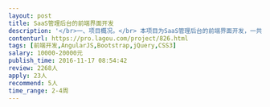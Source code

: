 ```yaml
---                
layout: post       
title: SaaS管理后台的前端界面开发           
description: '</br>一、项目概况。</br> 本项目为SaaS管理后台的前端界面开发，一共有两个管理后台：企业管理后台和运营管理后台。已经有UI设计稿，任务需要将UI设计稿完整还原重构为前端页面，并实现前后端的数据交互。</br></br>二、主要任务</br> 1、将UI设计稿完整还原重构为前端页面；</br> 2、实现前后端的数据交互</br></br>三、管理后台的主要功能点和页面数量</br> 1、典型管理后台的页面举例：用户管理、模板管理、呈现数据报表（无图）、通知消息等。布局为左右结构，左侧为菜单，右侧为功能操作区</br> 2、两个后台的页面数量总共有77个。</br></br>四、人员要求</br> 1、web布局排版技能熟练；</br> 2、对大量数据前后端交互有丰富经验，熟悉angular、jquery或Vue</br> 3、主动沟通积极性强，愿意倾听</br> 4、工作效率高，手快</br> 5、优先考虑深圳的专家</br></br>五、支持</br> 1、专人对接，即时响应</br> 2、提供前后台的数据通信接口文档</br>'     
contenturl: https://pro.lagou.com/project/826.html      
tags: [前端开发,AngularJS,Bootstrap,jQuery,CSS3]            
salary: 10000-20000元          
publish_time: 2016-11-17 08:54:42         
review: 2268人                   
apply: 23人                   
recommend: 5人                   
time_range: 2-4周              
---                 
```

